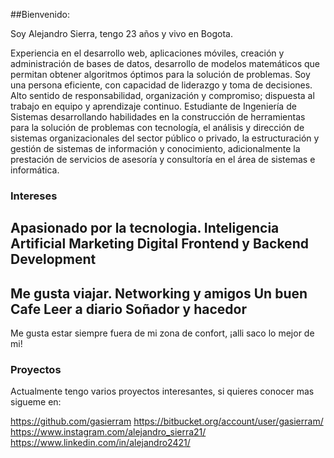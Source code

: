 

##Bienvenido: 

Soy Alejandro Sierra, tengo 23 años y vivo en Bogota. 

Experiencia en el desarrollo web, aplicaciones móviles, creación y administración de bases de datos, desarrollo de modelos matemáticos que permitan obtener algoritmos óptimos para la solución de problemas. Soy una persona eficiente, con capacidad de liderazgo y toma de decisiones. Alto sentido de responsabilidad, organización y compromiso; dispuesta al trabajo en equipo y aprendizaje continuo. Estudiante de Ingeniería de Sistemas desarrollando habilidades en la construcción de herramientas para la solución de problemas con tecnología, el análisis y dirección de sistemas organizacionales del sector público o privado, la estructuración y gestión de sistemas de información y conocimiento, adicionalmente la prestación de servicios de asesoría y consultoría en el área de sistemas e informática.

### Intereses
Apasionado por la tecnologia.
Inteligencia Artificial
Marketing Digital
Frontend y Backend Development
--------------
Me gusta viajar.
Networking y amigos
Un buen Cafe
Leer a diario
Soñador y hacedor
---------------
Me gusta estar siempre fuera de mi zona de confort, ¡alli saco lo mejor de mi!




### Proyectos

Actualmente tengo varios proyectos interesantes, si quieres conocer mas sigueme en: 

https://github.com/gasierram
https://bitbucket.org/account/user/gasierram/
https://www.instagram.com/alejandro_sierra21/
https://www.linkedin.com/in/alejandro2421/
